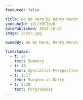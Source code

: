 ```yaml
---
featured: false

title: Do No Harm by Henry Marsh
youtubeId: jVLcYOC1gv8
datePublished: 2014-10-27
image: cover.jpg

ownedBy: Do No Harm, Henry Marsh

timestamps:
  - t: 20
    text: Summary
  - t: 48
    text: Specialist Perspective
  - t: 1:17
    text: Surgeon as Deity
  - t: 2:20
    text: Forgiveness
---
```

